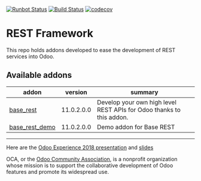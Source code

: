 [![Runbot Status](https://runbot.odoo-community.org/runbot/badge/flat/271/11.0.svg)](https://runbot.odoo-community.org/runbot/repo/github-com-oca-rest-framework-271)
[![Build Status](https://travis-ci.org/OCA/rest-framework.svg?branch=11.0)](https://travis-ci.org/OCA/rest-framework)
[![codecov](https://codecov.io/gh/OCA/rest-framework/branch/11.0/graph/badge.svg)](https://codecov.io/gh/OCA/rest-framework)

# REST Framework

This repo holds addons developed to ease the development of REST services into Odoo.

[//]: # (addons)

Available addons
----------------
addon | version | summary
--- | --- | ---
[base_rest](base_rest/) | 11.0.2.0.0 | Develop your own high level REST APIs for Odoo thanks to this addon.
[base_rest_demo](base_rest_demo/) | 11.0.2.0.0 | Demo addon for Base REST

[//]: # (end addons)

----

Here are the [Odoo Experience 2018 presentation](https://www.youtube.com/watch?v=kWlniXgM3Sc&index=8&list=PLgRkpfC5FsCzEid-KcHTorEymPNO8QeyI) and [slides](https://docs.google.com/presentation/d/e/2PACX-1vStBIMdVI8JeUL7Ac8GlplPlbLnE3ybcrrhzqxVhjFQa-wzU2BSvBUxqAq9vl9CLxqFYctmk7_ysUDZ/pub?start=true&loop=true&delayms=3000)

OCA, or the [Odoo Community Association](http://odoo-community.org/), is a nonprofit organization whose
mission is to support the collaborative development of Odoo features and
promote its widespread use.

